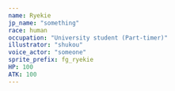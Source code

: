 ```yaml
---
name: Ryekie
jp_name: "something"
race: human
occupation: "University student (Part-timer)"
illustrator: "shukou"
voice_actor: "someone"
sprite_prefix: fg_ryekie
HP: 100
ATK: 100
---
```

